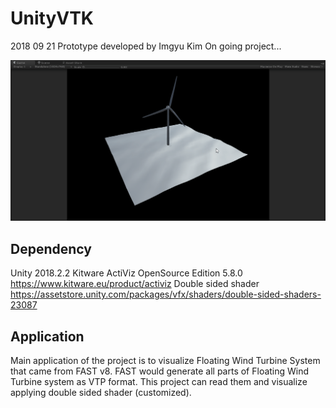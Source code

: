 # UnityVTK
2018 09 21
Prototype developed by Imgyu Kim
On going project...

![Test](./img/test01.gif)

## Dependency
Unity 2018.2.2
Kitware ActiViz OpenSource Edition 5.8.0
https://www.kitware.eu/product/activiz
Double sided shader
https://assetstore.unity.com/packages/vfx/shaders/double-sided-shaders-23087

## Application
Main application of the project is to visualize Floating Wind Turbine System that came from FAST v8.
FAST would generate all parts of Floating Wind Turbine system as VTP format.
This project can read them and visualize applying double sided shader (customized).